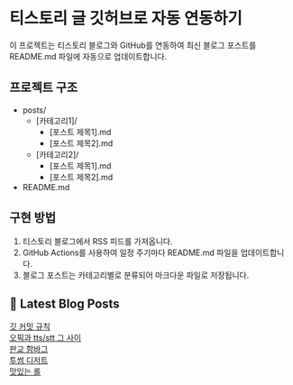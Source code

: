 
# 티스토리 글 깃허브로 자동 연동하기

이 프로젝트는 티스토리 블로그와 GitHub를 연동하여 최신 블로그 포스트를 README.md 파일에 자동으로 업데이트합니다.

## 프로젝트 구조

- posts/
  - [카테고리1]/
    - [포스트 제목1].md
    - [포스트 제목2].md
  - [카테고리2]/
    - [포스트 제목1].md
    - [포스트 제목2].md
- README.md

## 구현 방법

1. 티스토리 블로그에서 RSS 피드를 가져옵니다.
2. GitHub Actions를 사용하여 일정 주기마다 README.md 파일을 업데이트합니다.
3. 블로그 포스트는 카테고리별로 분류되어 마크다운 파일로 저장됩니다.

## 📕 Latest Blog Posts

<a href="https://eunmastudio.tistory.com/33">깃 커밋 규칙</a></br><a href="https://eunmastudio.tistory.com/32">오픽과 tts/stt 그 사이</a></br><a href="https://eunmastudio.tistory.com/31">판교 함바그</a></br><a href="https://eunmastudio.tistory.com/30">투썸 디저트</a></br><a href="https://eunmastudio.tistory.com/29">맛있는 롤</a></br>